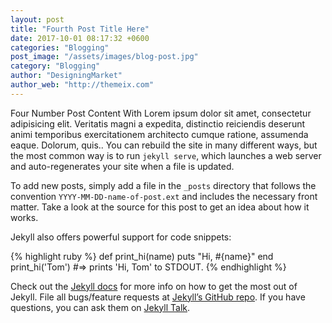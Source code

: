 ```yaml
---
layout: post
title: "Fourth Post Title Here"
date: 2017-10-01 08:17:32 +0600
categories: "Blogging"
post_image: "/assets/images/blog-post.jpg"
category: "Blogging"
author: "DesigningMarket"
author_web: "http://themeix.com"
---
```

Four Number Post Content With Lorem ipsum dolor sit amet, consectetur adipisicing elit. Veritatis magni a expedita, distinctio reiciendis deserunt animi temporibus exercitationem architecto cumque ratione, assumenda eaque. Dolorum, quis.. You can rebuild the site in many different ways, but the most common way is to run `jekyll serve`, which launches a web server and auto-regenerates your site when a file is updated.

To add new posts, simply add a file in the `_posts` directory that follows the convention `YYYY-MM-DD-name-of-post.ext` and includes the necessary front matter. Take a look at the source for this post to get an idea about how it works.

Jekyll also offers powerful support for code snippets:

{% highlight ruby %}
def print_hi(name)
  puts "Hi, #{name}"
end
print_hi('Tom')
#=> prints 'Hi, Tom' to STDOUT.
{% endhighlight %}

Check out the [Jekyll docs][jekyll-docs] for more info on how to get the most out of Jekyll. File all bugs/feature requests at [Jekyll’s GitHub repo][jekyll-gh]. If you have questions, you can ask them on [Jekyll Talk][jekyll-talk].

[jekyll-docs]: https://jekyllrb.com/docs/home
[jekyll-gh]:   https://github.com/jekyll/jekyll
[jekyll-talk]: https://talk.jekyllrb.com/